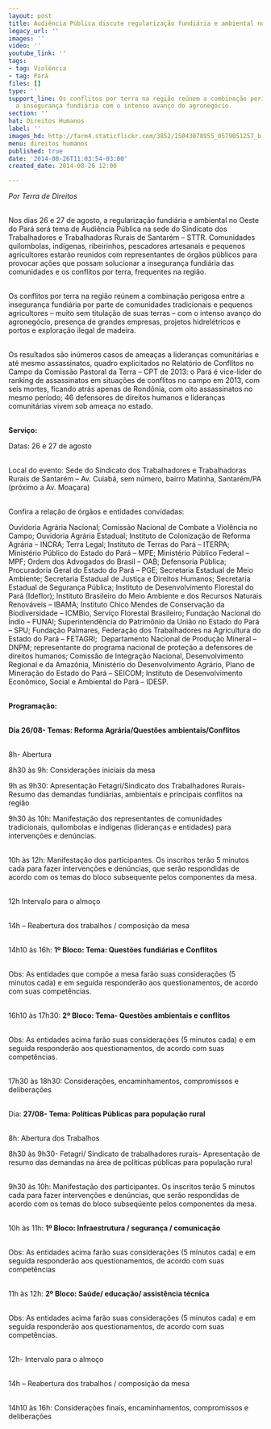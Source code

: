 ```yaml
---
layout: post
title: Audiência Pública discute regularização fundiária e ambiental no Pará
legacy_url: ''
images: ''
video: ''
youtube_link: ''
tags:
- tag: Violência
- tag: Pará
files: []
type: ''
support_line: Os conflitos por terra na região reúnem a combinação perigosa entre
  a insegurança fundiária com o intenso avanço do agronegócio.
section: ''
hat: Direitos Humanos
label: ''
images_hd: http://farm4.staticflickr.com/3852/15043078955_0579051257_b.jpg
menu: direitos humanos
published: true
date: '2014-08-26T11:03:54-03:00'
created_date: 2014-08-26 12:00

---
```

<p><em>Por Terra de Direitos</em></p>

<p><br />
Nos dias 26 e 27 de agosto, a regulariza&ccedil;&atilde;o fundi&aacute;ria e ambiental no Oeste do Par&aacute; ser&aacute; tema de Audi&ecirc;ncia P&uacute;blica na sede do Sindicato dos Trabalhadores e Trabalhadoras Rurais de Santar&eacute;m &ndash; STTR. Comunidades quilombolas, ind&iacute;genas, ribeirinhos, pescadores artesanais e pequenos agricultores estar&atilde;o reunidos com representantes de &oacute;rg&atilde;os p&uacute;blicos para provocar a&ccedil;&otilde;es que possam solucionar a inseguran&ccedil;a fundi&aacute;ria das comunidades e os conflitos por terra, frequentes na regi&atilde;o.</p>

<p><br />
Os conflitos por terra na regi&atilde;o re&uacute;nem a combina&ccedil;&atilde;o perigosa entre a inseguran&ccedil;a fundi&aacute;ria por parte de comunidades tradicionais e pequenos agricultores &ndash; muito sem titula&ccedil;&atilde;o de suas terras &ndash; com o intenso avan&ccedil;o do agroneg&oacute;cio, presen&ccedil;a de grandes empresas, projetos hidrel&eacute;tricos e portos e explora&ccedil;&atilde;o ilegal de madeira.</p>

<p><br />
Os resultados s&atilde;o in&uacute;meros casos de amea&ccedil;as a lideran&ccedil;as comunit&aacute;rias e at&eacute; mesmo assassinatos, quadro explicitados no Relat&oacute;rio de Conflitos no Campo da Comiss&atilde;o Pastoral da Terra &ndash; CPT de 2013: o Par&aacute; &eacute; vice-l&iacute;der do ranking de assassinatos em situa&ccedil;&otilde;es de conflitos no campo em 2013, com seis mortes, ficando atr&aacute;s apenas de Rond&ocirc;nia, com oito assassinatos no mesmo per&iacute;odo; 46 defensores de direitos humanos e lideran&ccedil;as comunit&aacute;rias vivem sob amea&ccedil;a no estado.</p>

<p><br />
<strong>Servi&ccedil;o:</strong></p>

<p>Datas: 26 e 27 de agosto</p>

<p><br />
Local do evento: Sede do Sindicato dos Trabalhadores e Trabalhadoras Rurais de Santar&eacute;m &ndash; Av. Cuiab&aacute;, sem n&uacute;mero, bairro Matinha, Santar&eacute;m/PA (pr&oacute;ximo a Av. Moa&ccedil;ara)</p>

<p><br />
Confira a rela&ccedil;&atilde;o de &oacute;rg&atilde;os e entidades convidadas:</p>

<p>Ouvidoria Agr&aacute;ria Nacional; Comiss&atilde;o Nacional de Combate a Viol&ecirc;ncia no Campo; Ouvidoria Agr&aacute;ria Estadual; Instituto de Coloniza&ccedil;&atilde;o de Reforma Agr&aacute;ria &ndash; INCRA; Terra Legal; Instituto de Terras do Par&aacute; &ndash; ITERPA; Minist&eacute;rio P&uacute;blico do Estado do Par&aacute; &ndash; MPE; Minist&eacute;rio P&uacute;blico Federal &ndash; MPF; Ordem dos Advogados do Brasil &ndash; OAB; Defensoria P&uacute;blica; Procuradoria Geral do Estado do Par&aacute; &ndash; PGE; Secretaria Estadual de Meio Ambiente; Secretaria Estadual de Justi&ccedil;a e Direitos Humanos; Secretaria Estadual de Seguran&ccedil;a P&uacute;blica; Instituto de Desenvolvimento Florestal do Par&aacute; (Ideflor); Instituto Brasileiro do Meio Ambiente e dos Recursos Naturais Renov&aacute;veis &ndash; IBAMA; Instituto Chico Mendes de Conserva&ccedil;&atilde;o da Biodiversidade &ndash; ICMBio, Servi&ccedil;o Florestal Brasileiro; Funda&ccedil;&atilde;o Nacional do &Iacute;ndio &ndash; FUNAI; Superintend&ecirc;ncia do Patrim&ocirc;nio da Uni&atilde;o no Estado do Par&aacute; &ndash; SPU; Funda&ccedil;&atilde;o Palmares, Federa&ccedil;&atilde;o dos Trabalhadores na Agricultura do Estado do Par&aacute; &ndash; FETAGRI; &nbsp;Departamento Nacional de Produ&ccedil;&atilde;o Mineral &ndash; DNPM; representante do programa nacional de prote&ccedil;&atilde;o a defensores de direitos humanos; Comiss&atilde;o de Integra&ccedil;&atilde;o Nacional, Desenvolvimento Regional e da Amaz&ocirc;nia, Minist&eacute;rio do Desenvolvimento Agr&aacute;rio, Plano de Minera&ccedil;&atilde;o do Estado do Par&aacute; &ndash; SEICOM; Instituto de Desenvolvimento Econ&ocirc;mico, Social e Ambiental do Par&aacute; &ndash; IDESP.</p>

<p><br />
<strong>Programa&ccedil;&atilde;o:</strong></p>

<p><br />
<strong>Dia 26/08- Temas: Reforma Agr&aacute;ria/Quest&otilde;es ambientais/Conflitos</strong></p>

<p><br />
8h- Abertura</p>

<p>8h30 &agrave;s 9h: Considera&ccedil;&otilde;es iniciais da mesa</p>

<p>9h as 9h30: Apresenta&ccedil;&atilde;o Fetagri/Sindicato dos Trabalhadores Rurais- Resumo das demandas fundi&aacute;rias, ambientais e principais conflitos na regi&atilde;o</p>

<p>9h30 &agrave;s 10h: Manifesta&ccedil;&atilde;o dos representantes de comunidades tradicionais, quilombolas e ind&iacute;genas (lideran&ccedil;as e entidades) para interven&ccedil;&otilde;es e den&uacute;ncias.</p>

<p><br />
10h &agrave;s 12h: Manifesta&ccedil;&atilde;o dos participantes. Os inscritos ter&atilde;o 5 minutos cada para fazer interven&ccedil;&otilde;es e den&uacute;ncias, que ser&atilde;o respondidas de acordo com os temas do bloco subsequente pelos componentes da mesa.</p>

<p><br />
12h Intervalo para o almo&ccedil;o</p>

<p><br />
14h &ndash; Reabertura dos trabalhos / composi&ccedil;&atilde;o da mesa</p>

<p><br />
14h10 &agrave;s 16h:&nbsp;<strong>1&ordm; Bloco: Tema: Quest&otilde;es fundi&aacute;rias e Conflitos</strong></p>

<p><br />
Obs: As entidades que comp&otilde;e a mesa far&atilde;o suas considera&ccedil;&otilde;es (5 minutos cada) e em seguida responder&atilde;o aos questionamentos, de acordo com suas compet&ecirc;ncias.</p>

<p><br />
16h10 &agrave;s 17h30:&nbsp;<strong>2&ordm; Bloco: Tema- Quest&otilde;es ambientais e conflitos</strong></p>

<p><br />
Obs: As entidades acima far&atilde;o suas considera&ccedil;&otilde;es (5 minutos cada) e em seguida responder&atilde;o aos questionamentos, de acordo com suas compet&ecirc;ncias.</p>

<p><br />
17h30 &agrave;s 18h30: Considera&ccedil;&otilde;es, encaminhamentos, compromissos e delibera&ccedil;&otilde;es</p>

<p><br />
Dia:&nbsp;<strong>27/08- Tema: Pol&iacute;ticas P&uacute;blicas para popula&ccedil;&atilde;o rural</strong></p>

<p><br />
8h: Abertura dos Trabalhos</p>

<p>8h30 &agrave;s 9h30- Fetagri/ Sindicato de trabalhadores rurais- Apresenta&ccedil;&atilde;o de resumo das demandas na &aacute;rea de pol&iacute;ticas p&uacute;blicas para popula&ccedil;&atilde;o rural</p>

<p><br />
9h30 &agrave;s 10h: Manifesta&ccedil;&atilde;o dos participantes. Os inscritos ter&atilde;o 5 minutos cada para fazer interven&ccedil;&otilde;es e den&uacute;ncias, que ser&atilde;o respondidas de acordo com os temas do bloco subseq&uuml;ente pelos componentes da mesa.</p>

<p><br />
10h &agrave;s 11h:&nbsp;<strong>1&ordm; Bloco: Infraestrutura / seguran&ccedil;a / comunica&ccedil;&atilde;o</strong></p>

<p><br />
Obs: As entidades acima far&atilde;o suas considera&ccedil;&otilde;es (5 minutos cada) e em seguida responder&atilde;o aos questionamentos, de acordo com suas compet&ecirc;ncias</p>

<p><br />
11h &agrave;s 12h:&nbsp;<strong>2&ordm; Bloco: Sa&uacute;de/ educa&ccedil;&atilde;o/ assist&ecirc;ncia t&eacute;cnica</strong></p>

<p><br />
Obs: As entidades acima far&atilde;o suas considera&ccedil;&otilde;es (5 minutos cada) e em seguida responder&atilde;o aos questionamentos, de acordo com suas compet&ecirc;ncias.</p>

<p><br />
12h- Intervalo para o almo&ccedil;o</p>

<p><br />
14h &ndash; Reabertura dos trabalhos / composi&ccedil;&atilde;o da mesa</p>

<p><br />
14h10 &agrave;s 16h: Considera&ccedil;&otilde;es finais, encaminhamentos, compromissos e delibera&ccedil;&otilde;es</p>
